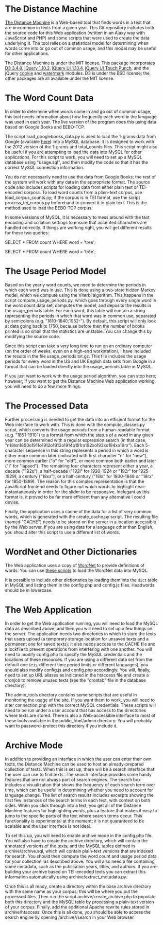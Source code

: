 The Distance Machine
===============

[The Distance Machine](http://distancemachine.org) is a Web-based tool that finds words in a text that are uncommon in texts from a given year.  This Git repository includes both the source code for this Web application (written in an Ajaxy way with JavaScript and PHP) and some scripts that were used to create the data underlying it.  The tool relies on a statistical model for determining when words come into or go out of common usage, and this model may be useful for other applications.

The Distance Machine is under the MIT license.  This package incorporates [D3 3.4.8](http://d3js.org/), [jQuery 1.10.2](http://jquery.com), [jQuery UI 1.10.4](http://jqueryui.com), [jQuery UI Touch Punch](https://github.com/furf/jquery-ui-touch-punch), and the jQuery [cookie](https://github.com/carhartl/jquery-cookie) and [watermark](https://code.google.com/p/jquery-watermark/) modules.  D3 is under the BSD license; the other packages are all available under the MIT license.

# The Word Count Data

In order to determine when words come in and go out of common usage, this tool needs information about how frequently each word in the language was used in each year.  The live version of the program does this using data based on Google Books and EEBO-TCP.

The script load_googlebooks_data.py is used to load the 1-grams data from Google (available [here](http://storage.googleapis.com/books/ngrams/books/datasetsv2.html)) into a MySQL database.  It is designed to work with the 2012 version of the 1-grams and total_counts files.  This script might also be useful if you are attempting to load the data into MySQL for other applications.  For this script to work, you will need to set up a MySQL database using "usage.sql", and then modify the code so that it has the correct MySQL connection information.

You do not necessarily need to use the data from Google Books; the rest of the system will work with any data in the appropriate format.  The source code also includes scripts for loading data from either plain text or TEI-encoded corpora.  To load word counts from a plain-text corpus, use load_corpus_counts.py; if the corpus is in TEI format, use the script process_tei_corpus.py beforehand to convert it to plain text.  This is the method used to load the EEBO-TCP corpus.

In some versions of MySQL, it is necessary to mess around with the text encoding and collation settings to ensure that accented characters are handled correctly.  If things are working right, you will get different results for these two queries:

   SELECT * FROM count WHERE word = 'tree';

   SELECT * FROM count WHERE word = 'trée';

# The Usage Period Model

Based on the yearly word counts, we need to determine the periods in which each word was in use.  This is done using a two-state hidden Markov model, which we compute using the Viterbi algorithm.  This happens in the script compute_usage_periods.py, which goes through every single word in the word count data set, computes the model, and deposits the results in the usage_periods table.  For each word, this table will contain a string representing the periods in which that word was in common use, separated by semicolons (e.g. "1810-1840;1952-").  By default, this script will only look at data going back to 1750, because before then the number of books printed is so small that the statistics are unstable.  You can change this by modifying the source code.

Since this script can take a _very_ long time to run on an ordinary computer (on the order of weeks, even on a high-end workstation), I have included the results in the file usage_periods.txt.gz.  This file includes the usage periods for every word in the US and UK English data sets from Google in a format that can be loaded directly into the usage_periods table in MySQL.

If you just want to work with the usage period algorithm, you can stop here; however, if you want to get the Distance Machine Web application working, you will need to do a few more things.

# The Processed Data

Further processing is needed to get the data into an efficient format for the Web interface to work with.  This is done with the compute_classes.py script, which converts the usage periods from a human-readable format (e.g. "1851-1910") to a format from which the status of a word in any given year can be determined with a regular expression search (in that case, "n18lxn1850o1911o1912o1913o1914o191ro192xo193xo194xo19rx").  Each 5-character sequence in this string represents a period in which a word is either more common later (indicated with first character "n" for "new"), more common earlier ("o" for "old"), or more common both earlier and later ("l" for "lapsed").  The remaining four characters represent either a year, a decade ("192x"), a half-decade ("192l" for 1920-1924 or "192r" for 1925-1929), a century ("18xx"), or a half-century ("18lx" for 1800-1849 or "18rx" for 1850-1899).  The reason for this complex representation is that the JavaScript frontend needs to figure out which words to highlight near-instantaneously in order for the slider to be responsive.  Inelegant as this format is, it proved to be far more efficient than any alternative I could devise.

Finally, the application uses a cache of the data for a list of very common words, which is generated with the create_cache.py script.  The resulting file (named "CACHE") needs to be stored on the server in a location accessible by the Web server.  If you are using data for a language other than English, you should alter this script to use a different list of words.

# WordNet and Other Dictionaries

The Web application uses a copy of [WordNet](http://wordnet.princeton.edu) to provide definitions of words.  You can use [these scripts](https://github.com/gnugeek/wordnet-mysql) to load the WordNet data into MySQL.

It is possible to include other dictionaries by loading them into the `dict` table in
MySQL and listing them in the config.php and config.js files.  Headwords should be in
lowercase.

# The Web Application

In order to get the Web application running, you will need to load the MySQL data as described above, and then you will need to set up a few things on the server.  The application needs two directories in which to store the texts that users upload (a temporary storage location for unsaved texts and a permanent one for saved texts); it also needs access to the CACHE file and a lockfile to prevent operations from interfering with one another.  You will need to modify config.php to specify the MySQL credentials and the locations of these resources.  If you are using a different data set from the default one (e.g. different time period limits or different languages), you should also modify config.js and config.php accordingly.  You will, finally, need to set up URL aliases as indicated in the htaccess file and create a cronjob to remove unused texts (see the "crontab" file in the database directory).

The admin_tools directory contains some scripts that are useful in monitoring the usage of the site.  If you want them to work, you will need to alter connection.php with the correct MySQL credentials.  These scripts will need to be run under a user account that has access to the directories where texts are stored.  There is also a Web-accessible interface to most of these tools available in the public_html/admin directory.  You will probably want to password-protect this directory if you include it.

# Archive Mode

In addition to providing an interface in which the user can enter their own texts, the Distance Machine can be used to host an already-prepared collection of texts.  When this is set up, there will be a search interface that the user can use to find texts.  The search interface provides some handy features that are not always part of search engines.  The search box includes a visualization that shows the frequency of each search term over time, which can be useful in determining whether you need to account for language change.  The list of search results includes excerpts showing the first few instances of the search terms in each text, with context on both sides.  When you click through into a text, you get all of the Distance Machine features for highlighting words, plus a feature that makes it easy to jump to the specific parts of the text where search terms occur.  This functionality is experimental at the moment; it is not guaranteed to be scalable and the user interface is not ideal.

To set this up, you will need to enable archive mode in the config.php file.  You will also have to create the archive directory, which will contain the annotated versions of the texts, and the MySQL tables defined in archive/archive.sql, which will contain plain-text versions that are indexed for search.  You should then compute the word count and usage period data for your collection, as described above.  You will also need a file containing some metadata, such as the publication years, titles, and authors.  If you are building your archive based on TEI-encoded texts you can extract this information automatically using archive/extract_metadata.py.

Once this is all ready, create a directory within the base archive directory with the same name as your corpus; this will be where you put the processed files.  Then run the script archive/create_archive.php to populate both this directory and the MySQL table by processing a plain-text version of your corpus.  Finally, add the additional Apache rewrite rules stored in archive/htaccess.  Once this is all done, you should be able to access the search engine by opening <hostname>/archive/<corpusname>/search in your Web browser.
